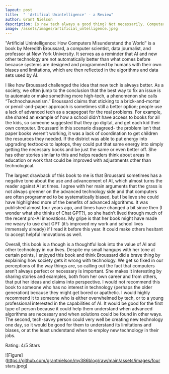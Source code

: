```yaml
---
layout: post
title:  " 'Artifical Unintelligence' - a Review"
author: Grant Nielson
description: Is new tech always a good thing? Not necessarily. Computers get it wrong a lot more than we think.
image: /assets/images/artificial_untelligence.jpeg
---
```


"Artificial Unintelligence: How Computers Misunderstand the World" is a book by Meredith Broussard, a computer scientist, data journalist, and professor at New York University. It serves as a reminder that AI and new other technology are not automatically better than what comes before because systems are designed and programmed by humans with their own biases and limitations, which are then reflected in the algorithms and data sets used by AI.

I like how Broussard challenged the idea that new tech is always better. As a society, we often jump to the conclusion that the best way to fix an issue is to automate or make something more high-tech, a phenomenon she calls “Technochauvanism.” Broussard claims that sticking to a brick-and-mortar or pencil-and-paper approach is sometimes still a better option; people use a lack of advanced tech as a scapegoat for the real problems. For example, she shared an example of how a school didn’t have access to books for all the kids, so someone suggested that they go digital, and get each kid their own computer. Broussard in this scenario disagreed- the problem isn’t that paper books weren’t working, it was a lack of coordination to get children the resources they needed. If the district was able to put energy into upgrading textbooks to laptops, they could put that same energy into simply getting the necessary books and be just the same or even better off. She has other stories similar to this and helps readers think about areas in education or work that could be improved with adjustments other than technological. 

The largest drawback of this book to me is that Broussard sometimes has a negative tone about the use and advancement of AI, which almost turns the reader against AI at times. I agree with her main arguments that the grass is not always greener on the advanced technology side and that computers are often programmed to be systematically biased, but I believe she could have highlighted more of the benefits of advanced algorithms. It was published almost four years ago, and times have changed a bit since then (I wonder what she thinks of Chat GPT?), so she hadn’t lived through much of the recent pro-AI innovations. My gripe is that her book might have made me weary to use chat GPT (it’s improved my work and school lives immensely already) if I read it before this year. It could make others hesitant to accept helpful innovations as well.

Overall, this book is a though is a thoughtful look into the value of AI and other technology in our lives. Despite my small hangups with her tone at certain points, I enjoyed this book and think Broussard did a brave thing by explaining how society gets it wrong with technology. We get so fixed in our perceptions of the way things are, so calling out the fact that computers aren’t always perfect or necessary is important. She makes it interesting by sharing stories and examples, both from her own career and from others, that put her ideas and claims into perspective. I would not recommend this book to someone who has no interest in technology (perhaps the older generation) because they might get bored or apathetic. I would highly recommend it to someone who is either overwhelmed by tech, or to a young professional interested in the capabilities of AI. It would be good for the first type of person because it could help them understand when advanced algorithms are necessary and when solutions could be found in other ways. The second, tech-savvy person could very well be creating new technology one day, so it would be good for them to understand its limitations and biases, or at the least understand when to employ new technology in their jobs. 

Rating: 4/5 Stars

![Figure](https://github.com/grantnielson/my386blog/raw/main/assets/images/four stars.jpeg)
